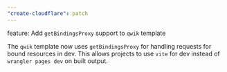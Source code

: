 ```yaml
---
"create-cloudflare": patch
---
```


feature: Add `getBindingsProxy` support to `qwik` template

The `qwik` template now uses `getBindingsProxy` for handling requests for bound resources
in dev. This allows projects to use `vite` for dev instead of `wrangler pages dev` on built output.
